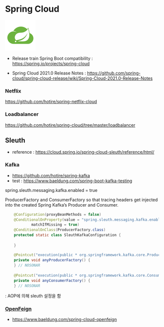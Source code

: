 # Spring Cloud

![cloud](doc/img/cloud.jpg)

- Release train Spring Boot compatibility : https://spring.io/projects/spring-cloud

- Spring Cloud 2021.0 Release Notes : https://github.com/spring-cloud/spring-cloud-release/wiki/Spring-Cloud-2021.0-Release-Notes


### Netflix

https://github.com/hotire/spring-netflix-cloud

### Loadbalancer

https://github.com/hotire/spring-cloud/tree/master/loadbalancer

## Sleuth

- reference : https://cloud.spring.io/spring-cloud-sleuth/reference/html/

### Kafka

- https://github.com/hotire/spring-kafka
- test : https://www.baeldung.com/spring-boot-kafka-testing

spring.sleuth.messaging.kafka.enabled = true

ProducerFactory and ConsumerFactory so that tracing headers get injected into the created Spring Kafka’s Producer and Consumer.

~~~java
	@Configuration(proxyBeanMethods = false)
	@ConditionalOnProperty(value = "spring.sleuth.messaging.kafka.enabled",
			matchIfMissing = true)
	@ConditionalOnClass(ProducerFactory.class)
	protected static class SleuthKafkaConfiguration {
    
	}
~~~

~~~java
    @Pointcut("execution(public * org.springframework.kafka.core.ProducerFactory.createProducer(..))")
	private void anyProducerFactory() {
	} // NOSONAR

	@Pointcut("execution(public * org.springframework.kafka.core.ConsumerFactory.createConsumer(..))")
	private void anyConsumerFactory() {
	} // NOSONAR
~~~
: AOP에 의해 sleuth 설정을 함



### [OpenFeign](https://github.com/hotire/spring-cloud/tree/master/web-service/src/main/java/com/github/hotire/webservice/feign)

- https://www.baeldung.com/spring-cloud-openfeign
